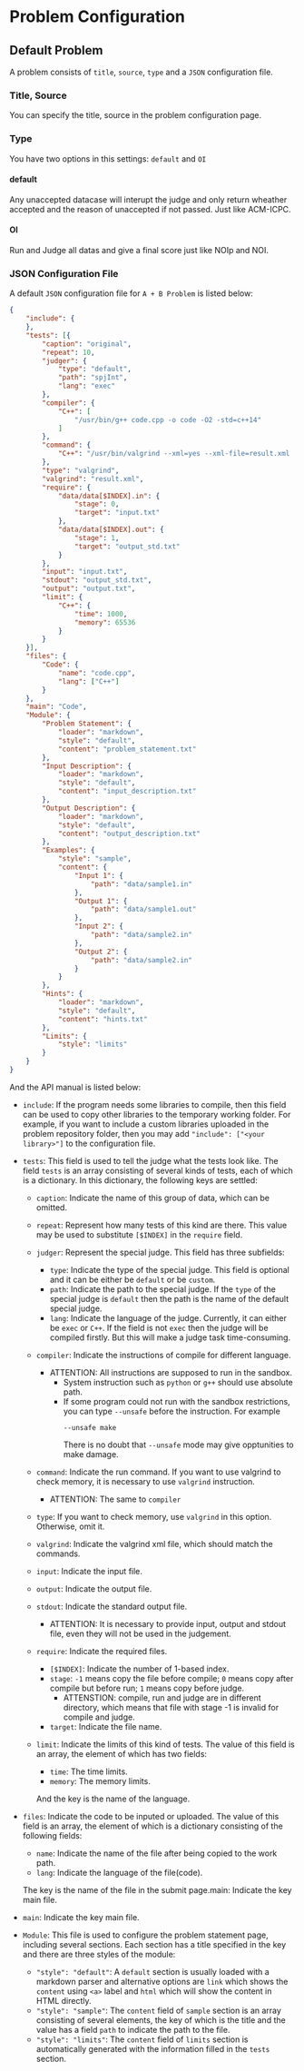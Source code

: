# Problem Configuration

## Default Problem

A problem consists of ```title```, ```source```, ```type``` and a ```JSON``` configuration file.

### Title, Source

You can specify the title, source in the problem configuration page.

### Type

You have two options in this settings: ```default``` and ```OI```

#### default
Any unaccepted datacase will interupt the judge and only return wheather accepted and the reason of unaccepted if not passed. Just like ACM-ICPC.

#### OI
Run and Judge all datas and give a final score just like NOIp and NOI.

### JSON Configuration File

A default ```JSON``` configuration file for ```A + B Problem``` is listed below:

```json
{
	"include": {
	},
	"tests": [{
		"caption": "original",
		"repeat": 10,
		"judger": {
			"type": "default",
			"path": "spjInt",
			"lang": "exec"
		},
		"compiler": {
			"C++": [
				"/usr/bin/g++ code.cpp -o code -O2 -std=c++14"
			]
		},
		"command": {
			"C++": "/usr/bin/valgrind --xml=yes --xml-file=result.xml ./code"
		},
		"type": "valgrind",
		"valgrind": "result.xml",
		"require": {
			"data/data[$INDEX].in": {
				"stage": 0,
				"target": "input.txt"
			},
			"data/data[$INDEX].out": {
				"stage": 1,
				"target": "output_std.txt"
			}
		},
		"input": "input.txt",
		"stdout": "output_std.txt",
		"output": "output.txt",
		"limit": {
			"C++": {
				"time": 1000,
				"memory": 65536
			}
		}
	}],
	"files": {
		"Code": {
			"name": "code.cpp",
			"lang": ["C++"]
		}
	},
	"main": "Code",
	"Module": {
		"Problem Statement": {
            "loader": "markdown",
            "style": "default",
            "content": "problem_statement.txt"
        },
        "Input Description": {
            "loader": "markdown",
            "style": "default",
            "content": "input_description.txt"
        },
        "Output Description": {
            "loader": "markdown",
            "style": "default",
            "content": "output_description.txt"
        },
        "Examples": {
            "style": "sample",
			"content": {
				"Input 1": {
					"path": "data/sample1.in"
				},
				"Output 1": {
					"path": "data/sample1.out"
				},
				"Input 2": {
					"path": "data/sample2.in"
				},
				"Output 2": {
					"path": "data/sample2.in"
				}
			}
        },
        "Hints": {
            "loader": "markdown",
            "style": "default",
            "content": "hints.txt"
        },
        "Limits": {
            "style": "limits"
        }
	}
}
```

And the API manual is listed below:

* ```include```: If the program needs some libraries to compile, then this field can be used to copy other libraries to the temporary working folder. For example, if you want to include a custom libraries uploaded in the problem repository folder, then you may add ```"include": ["<your library>"]``` to the configuration file.

* ```tests```: This field is used to tell the judge what the tests look like. The field ```tests``` is an array consisting of several kinds of tests, each of which is a dictionary. In this dictionary, the following keys are settled:
  * ```caption```: Indicate the name of this group of data, which can be omitted.

  * ```repeat```: Represent how many tests of this kind are there. This value may be used to substitute ```[$INDEX]``` in the ```require``` field.

  * ```judger```: Represent the special judge. This field has three subfields:

    * ```type```: Indicate the type of the special judge. This field is optional and it can be either be ```default``` or be ```custom```.
    * ```path```: Indicate the path to the special judge. If the ```type``` of the special judge is ```default``` then the path is the name of the default special judge.
    * ```lang```: Indicate the language of the judge. Currently, it can either be ```exec``` or ```C++```. If the field is not ```exec``` then the judge will be compiled firstly. But this will make a judge task time-consuming.

  * ```compiler```: Indicate the instructions of compile for different language.  
    * ATTENTION: All instructions are supposed to run in the sandbox.
      * System instruction such as ```python``` or ```g++``` should use absolute path.
	  * If some program could not run with the sandbox restrictions, you can type ```--unsafe``` before the instruction. For example 
	    ```
	    --unsafe make
	    ```
		There is no doubt that ```--unsafe``` mode may give opptunities to make damage.

  * ```command```: Indicate the run command. If you want to use valgrind to check memory, it is necessary to use ```valgrind``` instruction.
    * ATTENTION: The same to ```compiler```

  * ```type```: If you want to check memory, use ```valgrind``` in this option. Otherwise, omit it.

  * ```valgrind```: Indicate the valgrind xml file, which should match the commands.

  * ```input```: Indicate the input file.

  * ```output```: Indicate the output file.

  * ```stdout```: Indicate the standard output file.
    * ATTENTION: It is necessary to provide input, output and stdout file, even they will not be used in the judgement.

  * ```require```: Indicate the required files.
    * ```[$INDEX]```: Indicate the number of 1-based index.
	* ```stage```: ```-1``` means copy the file before compile; ```0``` means copy after compile but before run; ```1``` means copy before judge.
	  * ATTENSTION: compile, run and judge are in different directory, which means that file with stage -1 is invalid for compile and judge.
    * ```target```: Indicate the file name.

  * ```limit```: Indicate the limits of this kind of tests. The value of this field is an array, the element of which has two fields:

    * ```time```: The time limits.
    * ```memory```: The memory limits.

    And the key is the name of the language.

* ```files```: Indicate the code to be inputed or uploaded. The value of this field is an array, the element of which is a dictionary consisting of the following fields:

  * ```name```: Indicate the name of the file after being copied to the work path.
  * ```lang```: Indicate the language of the file(code).

  The key is the name of the file in the submit page.main: Indicate the key main file.

* ```main```: Indicate the key main file.

* ```Module```: This file is used to configure the problem statement page, including several sections. Each section has a title specified in the key and there are three styles of the module:

  * ```"style": "default"```: A ```default``` section is usually loaded with a markdown parser and alternative options are ```link``` which shows the ```content``` using ```<a>``` label and ```html``` which will show the content in HTML directly.
  * ```"style": "sample"```: The ```content``` field of ```sample``` section is an array consisting of several elements, the key of which is the title and the value has a field ```path``` to indicate the path to the file.
  * ```"style": "limits"```: The ```content``` field of ```limits``` section is automatically generated with the information filled in the ```tests``` section.
